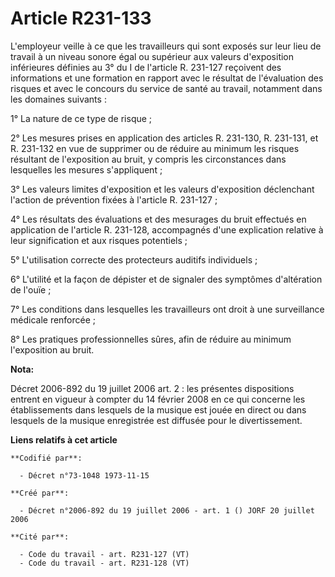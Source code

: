 # Article R231-133

L'employeur veille à ce que les travailleurs qui sont exposés sur leur lieu de travail à un niveau sonore égal ou supérieur
aux valeurs d'exposition inférieures définies au 3° du I de l'article R. 231-127 reçoivent des informations et une formation
en rapport avec le résultat de l'évaluation des risques et avec le concours du service de santé au travail, notamment dans
les domaines suivants :

1° La nature de ce type de risque ;

2° Les mesures prises en application des articles R. 231-130, R. 231-131, et R. 231-132 en vue de supprimer ou de réduire au
minimum les risques résultant de l'exposition au bruit, y compris les circonstances dans lesquelles les mesures
s'appliquent ;

3° Les valeurs limites d'exposition et les valeurs d'exposition déclenchant l'action de prévention fixées à l'article R.
231-127 ;

4° Les résultats des évaluations et des mesurages du bruit effectués en application de l'article R. 231-128, accompagnés
d'une explication relative à leur signification et aux risques potentiels ;

5° L'utilisation correcte des protecteurs auditifs individuels ;

6° L'utilité et la façon de dépister et de signaler des symptômes d'altération de l'ouïe ;

7° Les conditions dans lesquelles les travailleurs ont droit à une surveillance médicale renforcée ;

8° Les pratiques professionnelles sûres, afin de réduire au minimum l'exposition au bruit.

**Nota:**

Décret 2006-892 du 19 juillet 2006 art. 2 : les présentes dispositions entrent en vigueur à compter du 14 février 2008 en ce
qui concerne les établissements dans lesquels de la musique est jouée en direct ou dans lesquels de la musique enregistrée
est diffusée pour le divertissement.

**Liens relatifs à cet article**

	**Codifié par**:

	  - Décret n°73-1048 1973-11-15

	**Créé par**:

	  - Décret n°2006-892 du 19 juillet 2006 - art. 1 () JORF 20 juillet 2006

	**Cité par**:

	  - Code du travail - art. R231-127 (VT)
	  - Code du travail - art. R231-128 (VT)
